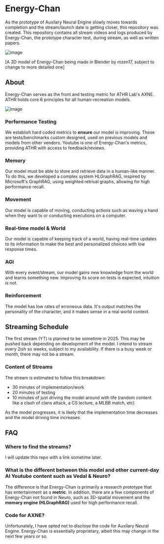 # Energy-Chan
As the prototype of Auxilary Neural Engine slowly moves towards completion and the stream/launch date is getting closer, this repository was created. This repository contains all stream videos and logs produced by Energy-Chan, the prototype character test, during stream, as well as written papers.

![image](https://github.com/user-attachments/assets/a6dbcb91-bd31-4865-9c56-47c6ebf54535)

[A 3D model of Energy-Chan being made in Blender by mzen17, subject to change to more detailed one]

## About
Energy-Chan serves as the front and testing metric for ATHR Lab's AXNE. ATHR holds core 6 principles for all human-recreation models.

![image](https://github.com/user-attachments/assets/df084180-dbc4-45bd-95e5-51de7662ac80)

### Performance Testing
We establish hard coded metrics to **ensure** our model is improving. These are tests/benchmarks custom designed, used on previous models and models from other vendors. Youtube is one of Energy-Chan's metrics, providing ATHR with access to feedback/reviews.

### Memory
Our model must be able to store and retrieve data in a human-like manner. To do this, we developed a complex system HLGraphRAG, inspired by Microsoft's GraphRAG, using weighted retrival graphs, allowing for high performance recall.

### Movement
Our model is capable of moving, conducting actions such as waving a hand when they want to or conducting executions on a computer.

### Real-time model & World
Our model is capable of keeping track of a world, having real-time updates to its information to make the best and personalized choices with low response times.

### AGI
With every event/stream, our model gains new knowledge from the world and learns something new. Improving its score on tests is expected, intuition is not.

### Reinforcement
The model has low rates of erroneous data. It's output matches the personality of the character, and it makes sense in a real world context.

## Streaming Schedule
The first stream (YT) is planned to be sometime in 2025. This may be pushed back depending on development of the model. I intend to stream every 2ish so weeks, subject to my availability. If there is a busy week or month, there may not be a stream.

### Content of Streams
The stream is estimated to follow this breakdown:
- 30 minutes of implementation/work
- 20 minutes of testing
- 10 minutes of just driving the model around with life (random content like a clash of clans attack, a CS lecture, a MLBB match, etc)

As the model progresses, it is likely that the implementation time decreases and the model driving time increases.

## FAQ
### Where to find the streams?
I will update this repo with a link sometime later.

### What is the different between this model and other current-day AI Youtube content such as Vedal & Neuro?
The difference is that Energy-Chan is primarily a research prototype that has entertainment as a **metric**. In addition, there are a few components of Energy-Chan not found in Neuro, such as 3D-spatial movement and the **memory engine (HLGraphRAG)** used for high performance recall.

### Code for AXNE?
Unfortunately, I have opted not to disclose the code for Auxilary Neural Engine. Energy-Chan is essentially proprietary, albeit this may change in the next few years or so.

